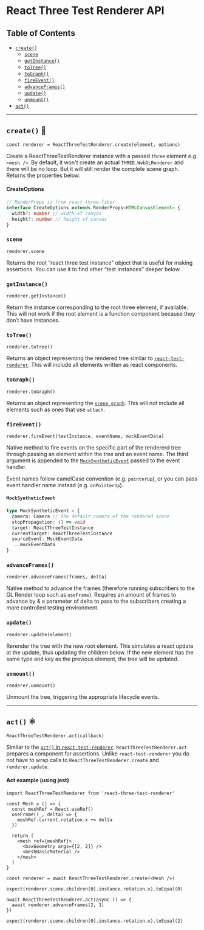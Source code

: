# React Three Test Renderer API

## Table of Contents

- [`create()`](#create)
  - [`scene`](#create-scene)
  - [`getInstance()`](#create-getinstance)
  - [`toTree()`](#create-totree)
  - [`toGraph()`](#create-tograph)
  - [`fireEvent()`](#create-fireevent)
  - [`advanceFrames()`](#create-advanceframes)
  - [`update()`](#create-update)
  - [`unmount()`](#create-unmount)
- [`act()`](#act)

---

## `create()` 🧪 <a id="create"></a>

```tsx
const renderer = ReactThreeTestRenderer.create(element, options)
```

Create a ReactThreeTestRenderer instance with a passed `three` element e.g. `<mesh />`. By default, it won't create an actual `THREE.WebGLRenderer` and there will be no loop. But it will still render the complete scene graph. Returns the properties below.

#### CreateOptions

```ts
// RenderProps is from react-three-fiber
interface CreateOptions extends RenderProps<HTMLCanvasElement> {
  width?: number // width of canvas
  height?: number // height of canvas
}
```

### `scene` <a id="create-scene"></a>

```tsx
renderer.scene
```

Returns the root “react three test instance” object that is useful for making assertions. You can use it to find other “test instances” deeper below.

### `getInstance()` <a id="create-getinstance"></a>

```tsx
renderer.getInstance()
```

Return the instance corresponding to the root three element, if available. This will not work if the root element is a function component because they don’t have instances.

### `toTree()` <a id="create-totree"></a>

```tsx
renderer.toTree()
```

Returns an object representing the rendered tree similar to [`react-test-renderer`](https://reactjs.org/docs/test-renderer.html#overview). This will include all elements written as react components.

### `toGraph()` <a id="create-tograph"></a>

```tsx
renderer.toGraph()
```

Returns an object representing the [`scene graph`](https://threejs.org/manual/#en/scenegraph). This will not include all elements such as ones that use `attach`.

### `fireEvent()` <a id="create-fireevent"></a>

```tsx
renderer.fireEvent(testInstance, eventName, mockEventData)
```

Native method to fire events on the specific part of the rendererd tree through passing an element within the tree and an event name. The third argument is appended to the [`MockSyntheticEvent`](#create-fireevent-mocksyntheticevent) passed to the event handler.

Event names follow camelCase convention (e.g. `pointerUp`), or you can pass event handler name instead (e.g. `onPointerUp`).

#### `MockSyntheticEvent` <a id="create-fireevent-mocksyntheticevent"></a>

```ts
type MockSyntheticEvent = {
  camera: Camera // the default camera of the rendered scene
  stopPropagation: () => void
  target: ReactThreeTestInstance
  currentTarget: ReactThreeTestInstance
  sourceEvent: MockEventData
  ...mockEventData
}
```

### `advanceFrames()` <a id="create-advanceframes"></a>

```tsx
renderer.advanceFrames(frames, delta)
```

Native method to advance the frames (therefore running subscribers to the GL Render loop such as `useFrame`). Requires an amount of frames to advance by & a parameter of delta to pass to the subscribers creating a more controlled testing environment.

### `update()` <a id="create-update"></a>

```tsx
renderer.update(element)
```

Rerender the tree with the new root element. This simulates a react update at the update, thus updating the children below. If the new element has the same type and key as the previous element, the tree will be updated.

### `unmount()` <a id="create-unmount"></a>

```tsx
renderer.unmount()
```

Unmount the tree, triggering the appropriate lifecycle events.

---

## `act()` ⚛️ <a id="act"></a>

```tsx
ReactThreeTestRenderer.act(callback)
```

Similar to the [`act()` in `react-test-renderer`](https://reactjs.org/docs/test-renderer.html#testrendereract). `ReactThreeTestRenderer.act` prepares a component for assertions. Unlike `react-test-renderer` you do not have to wrap calls to `ReactThreeTestRenderer.create` and `renderer.update`.

#### Act example (using jest)

```tsx
import ReactThreeTestRenderer from 'react-three-test-renderer'

const Mesh = () => {
  const meshRef = React.useRef()
  useFrame((_, delta) => {
    meshRef.current.rotation.x += delta
  })

  return (
    <mesh ref={meshRef}>
      <boxGeometry args={[2, 2]} />
      <meshBasicMaterial />
    </mesh>
  )
}

const renderer = await ReactThreeTestRenderer.create(<Mesh />)

expect(renderer.scene.children[0].instance.rotation.x).toEqual(0)

await ReactThreeTestRenderer.act(async () => {
  await renderer.advanceFrames(2, 1)
})

expect(renderer.scene.children[0].instance.rotation.x).toEqual(2)
```
